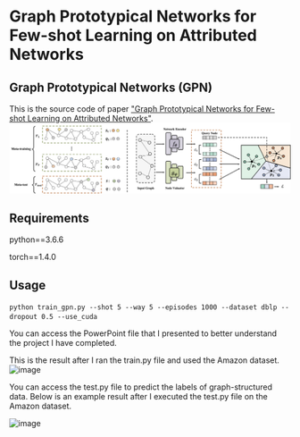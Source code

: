 Graph Prototypical Networks for Few-shot Learning on Attributed Networks 
============

## Graph Prototypical Networks (GPN)

This is the source code of paper ["Graph Prototypical Networks for Few-shot Learning on Attributed Networks"](https://arxiv.org/pdf/2006.12739.pdf).
![The proposed framework](GPN.png)

## Requirements
python==3.6.6 

torch==1.4.0

## Usage
```python train_gpn.py --shot 5 --way 5 --episodes 1000 --dataset dblp --dropout 0.5 --use_cuda```

You can access the PowerPoint file that I presented to better understand the project I have completed.

This is the result after I ran the train.py file and used the Amazon dataset. 
![image](https://github.com/user-attachments/assets/85da8e4f-005c-41a2-83a9-3e743f444847)

You can access the test.py file to predict the labels of graph-structured data. 
Below is an example result after I executed the test.py file on the Amazon dataset.

![image](https://github.com/user-attachments/assets/94b5f18f-6a54-4cf2-8bb9-df9508ba2be3)

